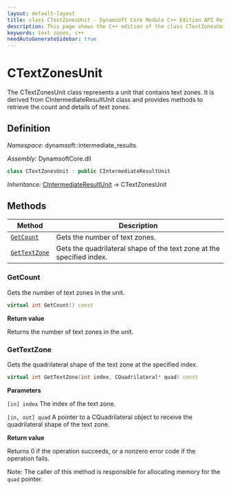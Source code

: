 ```yaml
---
layout: default-layout
title: class CTextZonesUnit - Dynamsoft Core Module C++ Edition API Reference
description: This page shows the C++ edition of the class CTextZonesUnit in Dynamsoft Core Module.
keywords: text zones, c++
needAutoGenerateSidebar: true
---
```


# CTextZonesUnit

The CTextZonesUnit class represents a unit that contains text zones. It is derived from CIntermediateResultUnit class and provides methods to retrieve the count and details of text zones.

## Definition

*Namespace:* dynamsoft::intermediate_results

*Assembly:* DynamsoftCore.dll

```cpp
class CTextZonesUnit : public CIntermediateResultUnit
```

*Inheritance:* [CIntermediateResultUnit](intermediate-result-unit.md) -> CTextZonesUnit

## Methods

| Method               | Description |
|----------------------|-------------|
| [`GetCount`](#getcount) | Gets the number of text zones.|
| [`GetTextZone`](#gettextzone) | Gets the quadrilateral shape of the text zone at the specified index.|

### GetCount

Gets the number of text zones in the unit.

```cpp
virtual int GetCount() const
```

**Return value**

Returns the number of text zones in the unit.

### GetTextZone

Gets the quadrilateral shape of the text zone at the specified index.

```cpp
virtual int GetTextZone(int index, CQuadrilateral* quad) const
```

**Parameters**

`[in] index` The index of the text zone.

`[in, out] quad` A pointer to a CQuadrilateral object to receive the quadrilateral shape of the text zone.

**Return value**

Returns 0 if the operation succeeds, or a nonzero error code if the operation fails.

Note: The caller of this method is responsible for allocating memory for the `quad` pointer.
